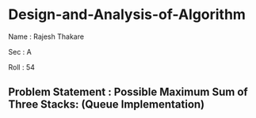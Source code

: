 # Design-and-Analysis-of-Algorithm

Name : Rajesh Thakare

Sec : A

Roll : 54


## Problem Statement : Possible Maximum Sum of Three Stacks: (Queue Implementation)





